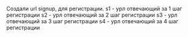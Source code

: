 Создали url signup, для регистрации.
  s1 - урл отвечающий за 1 шаг регистрации
  s2 - урл отвечающий за 2 шаг регистрации
  s3 - урл отвечающий за 3 шаг регистрации
  s4 - урл отвечающий за 4 шаг регистрации
